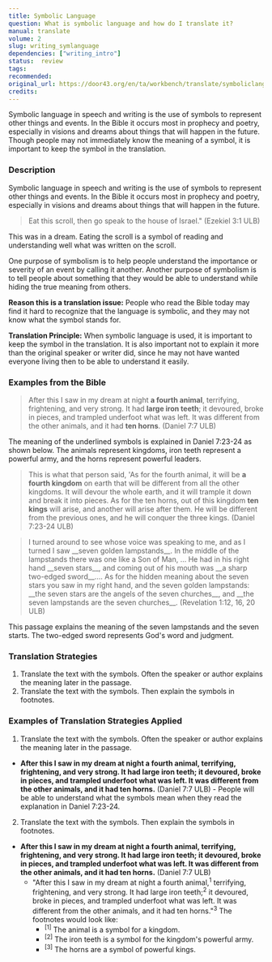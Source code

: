 ```yaml
---
title: Symbolic Language
question: What is symbolic language and how do I translate it?
manual: translate
volume: 2
slug: writing_symlanguage
dependencies: ["writing_intro"] 
status:  review
tags: 
recommended: 
original_url: https://door43.org/en/ta/workbench/translate/symboliclanguage
credits: 
---
```

Symbolic language in speech and writing is the use of symbols to represent other things and events. In the Bible it occurs most in prophecy and poetry, especially in visions and dreams about things that will happen in the future. Though people may not immediately know the meaning of a symbol, it is important to keep the symbol in the translation.

### Description

Symbolic language in speech and writing is the use of symbols to represent other things and events. In the Bible it occurs most in prophecy and poetry, especially in visions and dreams about things that will happen in the future.
>Eat this scroll, then go speak to the house of Israel." (Ezekiel 3:1 ULB) 

This was in a dream. Eating the scroll is a symbol of reading and understanding well what was written on the scroll.

One purpose of symbolism is to help people understand the importance or severity of an event by calling it another. Another purpose of symbolism is to tell people about something that they would be able to understand while hiding the true meaning from others.

**Reason this is a translation issue:**  People who read the Bible today may find it hard to recognize that the language is symbolic, and they may not know what the symbol stands for.

**Translation Principle:**  When symbolic language is used, it is important to keep the symbol in the translation. It is also important not to explain it more than the original speaker or writer did, since he may not have wanted everyone living then to be able to understand it easily.

### Examples from the Bible

>After this I saw in my dream at night __a fourth animal__, terrifying, frightening, and very strong. It had __large iron teeth__; it devoured, broke in pieces, and trampled underfoot what was left. It was different from the other animals, and it had __ten horns__. (Daniel 7:7 ULB)

The meaning of the underlined symbols is explained in Daniel 7:23-24 as shown below. The animals represent kingdoms, iron teeth represent a powerful army, and the horns represent powerful leaders.
>This is what that person said, 'As for the fourth animal, it will be __a fourth kingdom__  on earth that will be different from all the other kingdoms. It will devour the whole earth, and it will trample it down and break it into pieces. As for the ten horns, out of this kingdom __ten kings__  will arise, and another will arise after them. He will be different from the previous ones, and he will conquer the three kings. (Daniel 7:23-24 ULB)


<blockquote>I turned around to see whose voice was speaking to me, and as I turned I saw __seven golden lampstands__. In the middle of the lampstands there was one like a Son of Man, … He had in his right hand __seven stars__, and coming out of his mouth was __a sharp two-edged sword__…. As for the hidden meaning about the seven stars you saw in my right hand, and the seven golden lampstands: __the seven stars are the angels of the seven churches__, and __the seven lampstands are the seven churches__. (Revelation 1:12, 16, 20 ULB) </blockquote>

This passage explains the meaning of the seven lampstands and the seven starts. The two-edged sword represents God's word and judgment.

### Translation Strategies

  1. Translate the text with the symbols. Often the speaker or author explains the meaning later in the passage.
  1. Translate the text with the symbols. Then explain the symbols in footnotes.

### Examples of Translation Strategies Applied

1. Translate the text with the symbols. Often the speaker or author explains the meaning later in the passage.

  * **After this I saw in my dream at night __a fourth animal__, terrifying, frightening, and very strong. It had __large iron teeth__; it devoured, broke in pieces, and trampled underfoot what was left. It was different from the other animals, and it had __ten horns__.**  (Daniel 7:7 ULB) - People will be able to understand what the symbols mean when they read the explanation in Daniel 7:23-24.

2. Translate the text with the symbols. Then explain the symbols in footnotes.

  * **After this I saw in my dream at night __a fourth animal__, terrifying, frightening, and very strong. It had __large iron teeth__; it devoured, broke in pieces, and trampled underfoot what was left. It was different from the other animals, and it had __ten horns__.**  (Daniel 7:7 ULB)
      * "After this I saw in my dream at night a fourth animal,<sup>1</sup>   terrifying, frightening, and very strong. It had large iron teeth;<sup>2</sup>   it devoured, broke in pieces, and trampled underfoot what was left. It was different from the other animals, and it had ten horns."<sup>3</sup> The footnotes would look like:
          * <sup>[1]</sup>  The animal is a symbol for a kingdom. 
          * <sup>[2]</sup>  The iron teeth is a symbol for the kingdom's powerful army.  
          * <sup>[3]</sup>  The horns are a symbol of powerful kings.  
